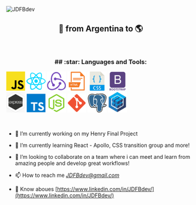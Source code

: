 
  ![JDFBdev](https://github.com/JDFBdev/JDFBdev/blob/main/Front%20animation.gif)


<h2 align="center">
🚀 from Argentina to 🌎
</h2>

&nbsp;&nbsp;


<h3 align="center">
## :star: Languages and Tools:
</h2>


<p >
  <code><img width="10%" src="https://github.com/JDFBdev/JDFBdev/blob/main/icons/javaScript.png"></code>
  <code><img width="10%" src="https://github.com/JDFBdev/JDFBdev/blob/main/icons/react.png"></code>
  <code><img width="10%" src="https://github.com/JDFBdev/JDFBdev/blob/main/icons/redux.png"></code>
  <code><img width="10%" src="https://github.com/JDFBdev/JDFBdev/blob/main/icons/html.png"></code>
  <code><img width="10%" src="https://github.com/JDFBdev/JDFBdev/blob/main/icons/css.png"></code>
  <code><img width="10%" src="https://github.com/JDFBdev/JDFBdev/blob/main/icons/boostrap.png"></code>
  <br />
  <code><img width="10%" src="https://github.com/JDFBdev/JDFBdev/blob/main/icons/express.png"></code>
  <code><img width="10%" src="https://github.com/JDFBdev/JDFBdev/blob/main/icons/typescript.png"></code>
  <code><img width="10%" src="https://github.com/JDFBdev/JDFBdev/blob/main/icons/node.png"></code>
  <code><img width="10%" src="https://github.com/JDFBdev/JDFBdev/blob/main/icons/git.png"></code>
  <code><img width="10%" src="https://github.com/JDFBdev/JDFBdev/blob/main/icons/postgresql.png"></code>
  <code><img width="10%" src="https://github.com/JDFBdev/JDFBdev/blob/main/icons/sequelize.jpg"></code>
  <br />  
</p>


&nbsp;&nbsp;



- 🔭 I’m currently working on my Henry Final Project

- 🌱 I’m currently learning React - Apollo, CSS transition group and more!

- 👯 I’m looking to collaborate on a team where i can meet and learn from amazing people and develop great workflows!

- 📫 How to reach me *JDFBdev@gmail.com*

- 📄 Know aboues [https://www.linkedin.com/in/JDFBdev/](https://www.linkedin.com/in/JDFBdev/)

